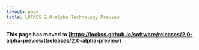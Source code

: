 ```yaml
---
layout: page
title: LOCKSS 2.0-alpha Technology Preview
---
```


**This page has moved to [https://lockss.github.io/software/releases/2.0-alpha-preview](releases/2.0-alpha-preview)**
